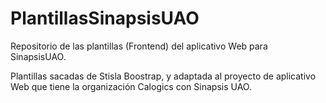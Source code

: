 # PlantillasSinapsisUAO
Repositorio de las plantillas (Frontend) del aplicativo Web para SinapsisUAO.

Plantillas sacadas de Stisla Boostrap, y adaptada al proyecto de aplicativo Web que tiene la organización Calogics con Sinapsis UAO.
